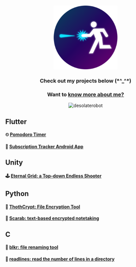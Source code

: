 <p align="center"> 
    <img width="200" height="200" src="eternalGridIcon.png" alt="Hello!"> 
</p>

<h3 align="center"><b>
Check out my projects below (*^_^*)
</b></h3>

<h3 align="center">
Want to <a href="https://desolaterobot.github.io/aboutme">know more about me?</a>
</h3>

<p align="center">
    <img src="https://github-readme-stats.vercel.app/api/top-langs?username=desolaterobot&exclude_repo=eternal-grid,carparkviewer&show_icons=true&locale=en&layout=compact&langs_count=10" alt="desolaterobot" />
</p>

## Flutter
#### ⏲ [Pomodoro Timer](https://notsodesolaterobot.github.io/pomodoro/#/)
#### 💸 [Subscription Tracker Android App](https://play.google.com/store/apps/details?id=com.desolate.substracker)

## Unity
#### 🕹 [Eternal Grid: a Top-down Endless Shooter](http://desolaterobot.itch.io/eternal-grid)

## Python
#### 🔐 [ThothCrypt: File Encryption Tool](https://github.com/desolaterobot/thoth)
#### 📝 [Scarab: text-based encrypted notetaking](https://github.com/desolaterobot/scarab)

## C
#### 📁 [blkr: file renaming tool](https://github.com/desolaterobot/blkr)
#### 🧾 [readlines: read the number of lines in a  directory](https://github.com/desolaterobot/readlines)
